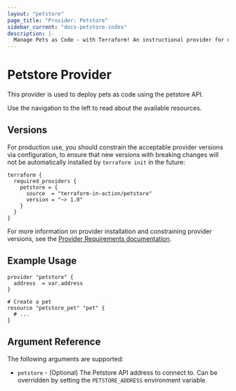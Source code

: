 ```yaml
---
layout: "petstore"
page_title: "Provider: Petstore"
sidebar_current: "docs-petstore-index"
description: |-
  Manage Pets as Code - with Terraform! An instructional provider for use with chapter 11 of "Terraform in Action"
---
```


# Petstore Provider

This provider is used to deploy pets as code using the petstore API.

Use the navigation to the left to read about the available resources.

## Versions

For production use, you should constrain the acceptable provider versions via
configuration, to ensure that new versions with breaking changes will not be
automatically installed by `terraform init` in the future:

```hcl
terraform {
  required_providers {
    petstore = {
      source  = "terraform-in-action/petstore"
      version = "~> 1.0"
    }
  }
}
```

For more information on provider installation and constraining provider versions, see the [Provider Requirements documentation](https://www.terraform.io/docs/configuration/provider-requirements.html).

## Example Usage

```hcl
provider "petstore" {
  address  = var.address
}

# Create a pet
resource "petstore_pet" "pet" {
  # ...
}
```

## Argument Reference

The following arguments are supported:

* `petstore` - (Optional) The Petstore API address to connect to.
  Can be overridden by setting the `PETSTORE_ADDRESS` environment variable.